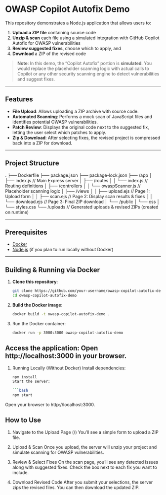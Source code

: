 # OWASP Copilot Autofix Demo

This repository demonstrates a Node.js application that allows users to:

1. **Upload a ZIP file** containing source code  
2. **Unzip & scan** each file using a simulated integration with GitHub Copilot Autofix for OWASP vulnerabilities  
3. **Review suggested fixes**, choose which to apply, and  
4. **Download** a ZIP of the revised code

> **Note**: In this demo, the “Copilot Autofix” portion is **simulated**. You would replace the placeholder scanning logic with actual calls to Copilot or any other security scanning engine to detect vulnerabilities and suggest fixes.

---

## Features

- **File Upload**: Allows uploading a ZIP archive with source code.  
- **Automated Scanning**: Performs a mock scan of JavaScript files and identifies potential OWASP vulnerabilities.  
- **Patch Review**: Displays the original code next to the suggested fix, letting the user select which patches to apply.  
- **Zip & Download**: After selecting fixes, the revised project is compressed back into a ZIP for download.

---

## Project Structure

. ├── Dockerfile ├── package.json ├── package-lock.json ├── /app │ ├── index.js // Main Express server │ ├── /routes │ │ └── index.js // Routing definitions │ ├── /controllers │ │ └── owaspScanner.js // Placeholder scanning logic │ ├── /views │ │ ├── upload.ejs // Page 1: Upload form │ │ ├── scan.ejs // Page 2: Display scan results & fixes │ │ └── download.ejs // Page 3: Final ZIP download │ └── /public │ └── css │ └── styles.css └── /uploads // Generated uploads & revised ZIPs (created on runtime)

---

## Prerequisites

- [Docker](https://www.docker.com/)  
- [Node.js](https://nodejs.org/en/) (if you plan to run locally without Docker)

---

## Building & Running via Docker

1. **Clone this repository**:
   ```bash
   git clone https://github.com/your-username/owasp-copilot-autofix-demo.git
   cd owasp-copilot-autofix-demo

2. **Build the Docker image**:
   ```bash
   docker build -t owasp-copilot-autofix-demo .

3. Run the Docker container:
   ```bash
   docker run -p 3000:3000 owasp-copilot-autofix-demo

## Access the application: Open http://localhost:3000 in your browser.

1. Running Locally (Without Docker)
Install dependencies:
   ```bash
   npm install
   Start the server:

   ```bash
   npm start
Open your browser to http://localhost:3000.

## How to Use
1. Navigate to the Upload Page (/)
You’ll see a simple form to upload a ZIP file.

2. Upload & Scan
Once you upload, the server will unzip your project and simulate scanning for OWASP vulnerabilities.

3. Review & Select Fixes
On the scan page, you’ll see any detected issues along with suggested fixes. Check the box next to each fix you want to include.

4. Download Revised Code
After you submit your selections, the server zips the revised files. You can then download the updated ZIP.
